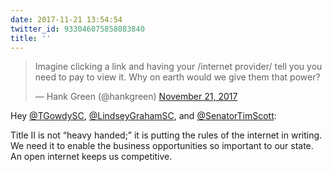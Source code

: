 ```yaml
---
date: 2017-11-21 13:54:54
twitter_id: 933046075858083840
title: ''
---
```


<blockquote class="twitter-tweet"><p lang="en" dir="ltr">Imagine clicking a link and having your /internet provider/ tell you you need to pay to view it. Why on earth would we give them that power?</p>&mdash; Hank Green (@hankgreen) <a href="https://twitter.com/hankgreen/status/933030900757012480?ref_src=twsrc%5Etfw">November 21, 2017</a></blockquote>
<script async src="https://platform.twitter.com/widgets.js" charset="utf-8"></script>

Hey [@TGowdySC](https://twitter.com/TGowdySC), [@LindseyGrahamSC](https://twitter.com/LindseyGrahamSC), and [@SenatorTimScott](https://twitter.com/SenatorTimScott):

Title II is not “heavy handed;” it is putting the rules of the internet in writing. We need it to enable the business opportunities so important to our state. An open internet keeps us competitive.


